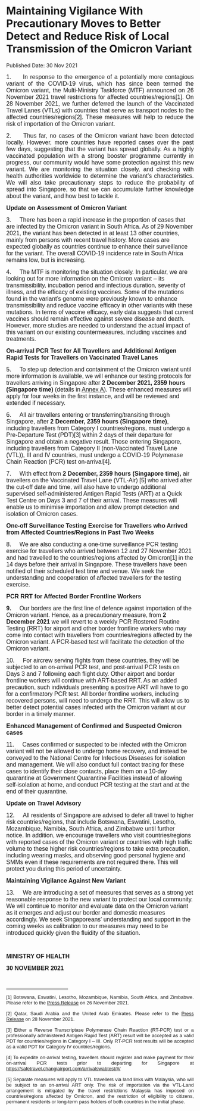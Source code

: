 <html>
    <meta http-equiv="Content-Type" content="text/html; charset=utf-8"/>
    <meta charset="utf-8"/>
    <title> Maintaining Vigilance With Precautionary Moves to Better Detect and Reduce Risk of Local Transmission of the Omicron Variant</title>
    <body><h1> Maintaining Vigilance With Precautionary Moves to Better Detect and Reduce Risk of Local Transmission of the Omicron Variant</h1>
    <p>Published Date: 30 Nov 2021</p> <p style="margin-left: 0in; text-align: justify;"><span style="font-family: Arial; font-size: 16px;">1.&nbsp; &nbsp; &nbsp;In response to the emergence of a potentially more contagious variant of the COVID-19 virus, which has since been termed the Omicron variant, the Multi-Ministry Taskforce (MTF) announced on 26 November 2021 travel restrictions for affected countries/regions[1].<span> On 28 November 2021, we further deferred the launch of the Vaccinated Travel Lanes (VTLs) with countries that serve as transport nodes to the affected countries/regions[2].&nbsp;</span><span><span>These measures will help to reduce the risk of importation of the Omicron variant.</span></span></span></p> <p style="margin-left: 0in; text-align: justify;"><span style="font-size: 16px; font-family: Arial;"><span>2.&nbsp; &nbsp; &nbsp;</span></span><span style="font-family: Arial; font-size: 16px; text-align: left;">Thus far, no cases of the Omicron variant have been detected locally. However, more countries have reported cases over the past few days, suggesting that the variant has spread globally. As a highly vaccinated population with a strong booster programme currently in progress, our community would have some protection against this new variant. We are monitoring the situation closely, and checking with health authorities worldwide to determine the variant’s characteristics. We will also take precautionary steps to reduce the probability of spread into Singapore, so that we can accumulate further knowledge about the variant, and how best to tackle it.</span></p><p style="text-align: justify;"><p><strong style="font-family: Arial; font-size: 16px;">Update on Assessment of Omicron Variant</strong><br></p><p><span style="font-size: 16px; font-family: Arial;"><span>3.&nbsp; &nbsp; &nbsp;</span></span><span style="font-family: Arial; font-size: 16px;">There has been a rapid increase in the proportion of cases that are infected by the Omicron variant in South Africa. As of 29 November 2021, the variant has been detected in at least 13 other countries, mainly from persons with recent travel history. More cases are expected globally as countries continue to enhance their surveillance for the variant. The overall COVID-19 incidence rate in South Africa remains low, but is increasing.</span></p></p><p style="text-align: justify;"><p><span style="font-size: 16px; font-family: Arial;"><span><span>4.&nbsp; &nbsp; &nbsp;</span></span></span><span style="font-family: Arial; font-size: 16px;">The MTF is monitoring the situation closely. In particular, we are looking out for more information on the Omicron variant – its transmissibility, incubation period and infectious duration, severity of illness, and the efficacy of existing vaccines. Some of the mutations found in the variant’s genome were previously known to enhance transmissibility and reduce vaccine efficacy in other variants with these mutations. In terms of vaccine efficacy, early data suggests that current vaccines should remain effective against severe disease and death. However, more studies are needed to understand the actual impact of this variant on our existing countermeasures, including vaccines and treatments.</span></p></p><p style="text-align: justify;"><p><strong style="font-family: Arial; font-size: 16px;">On-arrival PCR Test for All Travellers and Additional Antigen Rapid Tests for Travellers on Vaccinated Travel Lanes</strong><br></p><p><span style="font-size: 16px; font-family: Arial;">5.&nbsp; &nbsp; &nbsp;</span><span style="font-family: Arial; font-size: 16px;">To step up detection and containment of the Omicron variant until more information is available, we will enhance our testing protocols for travellers arriving in Singapore after </span><strong style="font-family: Arial; font-size: 16px;">2 December 2021, 2359 hours (Singapore time) </strong><span style="font-family: Arial; font-size: 16px;">(details in </span><u style="font-family: Arial; font-size: 16px;"><a href="/docs/librariesprovider5/default-document-library/mtf-30-nov-press-release-annex-a.pdf?sfvrsn=5240f8dc_0" title="Annex A">Annex A</a></u><span style="font-family: Arial; font-size: 16px;">). These enhanced measures will apply for four weeks in the first instance, and will be reviewed and extended if necessary.</span></p></p><p style="text-align: justify;"><p><span style="font-size: 16px; font-family: Arial;"><span><span><span style="text-decoration: none;">6.&nbsp; &nbsp; &nbsp;</span></span></span></span><span style="font-family: Arial; font-size: 16px;">All air travellers entering or transferring/transiting through Singapore, after <strong>2 December, 2359 hours (Singapore time)</strong>, including travellers from Category I countries/regions, must undergo a Pre-Departure Test (PDT)[3]</span><span style="font-family: Arial; font-size: 16px;">&nbsp;within 2 days of their departure for Singapore and obtain a negative result. Those entering Singapore, including travellers from Category II (non-Vaccinated Travel Lane (VTL)), III and IV countries, must undergo a COVID-19 Polymerase Chain Reaction (PCR) test on-arrival[4]</span><span style="font-family: Arial; font-size: 16px;">.</span></p></p><p style="text-align: justify;"><p><span style="font-size: 16px; font-family: Arial;">7.&nbsp; &nbsp; &nbsp;</span><span style="font-family: Arial; font-size: 16px;">With effect from <strong>2 December, 2359 hours (Singapore time), </strong>air travellers on the Vaccinated Travel Lane (VTL-Air) [5]</span><span style="font-family: Arial; font-size: 16px;">&nbsp;who arrived after the cut-off date and time, will also have to undergo additional supervised self-administered Antigen Rapid Tests (ART) at a Quick Test Centre on Days 3 and 7 of their arrival. These measures will enable us to minimise importation and allow prompt detection and isolation of Omicron cases.</span><br></p></p><p style="text-align: justify;"><p><strong style="font-family: Arial; font-size: 16px;">One-off Surveillance Testing Exercise for Travellers who Arrived from Affected Countries/Regions in Past Two Weeks</strong><br></p><p><span style="font-size: 16px; font-family: Arial;"><span><span>8.&nbsp; &nbsp; &nbsp;</span></span></span><span style="font-family: Arial; font-size: 16px;">We are also conducting a one-time surveillance PCR testing exercise for travellers who arrived between 12 and 27 November 2021 and had travelled to the countries/regions affected by Omicron[1]</span><span style="font-family: Arial; font-size: 16px;">&nbsp;in the 14 days before their arrival in Singapore. These travellers have been notified of their scheduled test time and venue. We seek the understanding and cooperation of affected travellers for the testing exercise.</span></p></p><p style="text-align: justify;"><p><strong style="font-family: Arial; font-size: 16px;">PCR RRT for Affected Border Frontline Workers</strong><br></p><p><span style="font-size: 16px; font-family: Arial;"><span><span><strong>9.&nbsp; &nbsp; &nbsp;</strong></span></span></span><span style="font-family: Arial; font-size: 16px;">Our borders are the first line of defence against importation of the Omicron variant. Hence, as a precautionary measure, from </span><strong style="font-family: Arial; font-size: 16px;">2 December 2021</strong><span style="font-family: Arial; font-size: 16px;"> we will revert to a weekly PCR Rostered Routine Testing (RRT) for airport and other border frontline workers who may come into contact with travellers from countries/regions affected by the Omicron variant. A PCR-based test will facilitate the detection of the Omicron variant.</span></p></p><p style="text-align: justify;"><p><span style="font-size: 16px; font-family: Arial;"><span><span><span style="text-decoration: none;">10.&nbsp; &nbsp; &nbsp;</span></span></span></span><span style="font-family: Arial; font-size: 16px;">For aircrew serving flights from these countries, they will be subjected to an on-arrival PCR test, and post-arrival PCR tests on Days 3 and 7 following each flight duty. Other airport and border frontline workers will continue with ART-based RRT. As an added precaution, such individuals presenting a positive ART will have to go for a confirmatory PCR test. All border frontline workers, including recovered persons, will need to undergo the RRT. This will allow us to better detect potential cases infected with the Omicron variant at our border in a timely manner.</span></p></p><p style="text-align: justify;"><p><strong style="font-family: Arial; font-size: 16px;">Enhanced Management of Confirmed and Suspected Omicron cases</strong><br></p><p><span style="font-size: 16px; font-family: Arial;"><span><span><span style="color: black;"><span style="text-decoration: none;">11.&nbsp; &nbsp; &nbsp;</span></span></span></span></span><span style="font-family: Arial; font-size: 16px;">Cases confirmed or suspected to be infected with the Omicron variant will not be allowed to undergo home recovery, and instead be conveyed to the National Centre for Infectious Diseases for isolation and management. We will also conduct full contact tracing for these cases to identify their close contacts, place them on a 10-day quarantine at Government Quarantine Facilities instead of allowing self-isolation at home, and conduct PCR testing at the start and at the end of their quarantine.</span></p></p><p style="text-align: justify;"><p><strong style="font-family: Arial; font-size: 16px;">Update on Travel Advisory</strong><br></p><p><span style="color: black; font-size: 16px; font-family: Arial;">12.&nbsp; &nbsp; &nbsp;</span><span style="font-family: Arial; font-size: 16px;">All residents of Singapore are advised to defer all travel to higher risk countries/regions, that include Botswana, Eswatini, Lesotho, Mozambique, Namibia, South Africa, and Zimbabwe until further notice. In addition, we encourage travellers who visit countries/regions with reported cases of the Omicron variant or countries with high traffic volume to these higher risk countries/regions to take extra precaution, including wearing masks, and observing good personal hygiene and SMMs even if these requirements are not required there. This will protect you during this period of uncertainty.</span></p></p><p style="text-align: justify;"><p><strong style="font-family: Arial; font-size: 16px;">Maintaining Vigilance Against New Variant</strong><br></p><p><span style="font-family: Arial; font-size: 16px;">13.&nbsp; &nbsp; &nbsp;We are introducing a set of measures that serves as a strong yet reasonable response to the new variant to protect our local community. We will continue to monitor and evaluate data on the Omicron variant as it emerges and adjust our border and domestic measures accordingly. We seek Singaporeans’ understanding and support in the coming weeks as calibration to our measures may need to be introduced quickly given the fluidity of the situation.</span><br></p></p> <p style="text-align: justify;">&nbsp;</p> <p style="text-align: justify;"><span style="font-size: 16px; font-family: Arial;"><strong>MINISTRY OF HEALTH </strong></span></p> <p style="margin-left: 0in; text-align: justify;"><span style="font-size: 16px; font-family: Arial;"><strong>30 NOVEMBER 2021</strong></span></p> <div style="text-align: justify;"><span style="font-size: 16px; font-family: Arial;"><br clear="all"> </span><hr align="left" size="1" width="33%"> <div id="ftn1"> <p><span style="font-size: 13px; font-family: Arial;">[1] Botswana, Eswatini, Lesotho, Mozambique, Namibia, South Africa, and Zimbabwe. Please refer to the <span><a href="https://www.moh.gov.sg/news-highlights/details/updates-on-border-measures-for-travellers-from-botswana-eswatini-lesotho-mozambique-namibia-south-africa-and-zimbabwe">Press Release</a></span> on 26 November 2021.</span></p> </div> <div id="ftn2"> <p style="text-align: justify;"><span style="font-family: Arial; font-size: 13px;">[2]&nbsp;Qatar, Saudi Arabia and the United Arab Emirates. Please refer to the <span><a href="https://www.moh.gov.sg/news-highlights/details/deferment-of-vaccinated-travel-lanes-with-qatar-saudi-arabia-and-the-united-arab-emirates">Press Release</a></span> on 28 November 2021.</span></p> </div> <div id="ftn3"> <p><span style="font-family: Arial; font-size: 13px;">[3]&nbsp;Either a Reverse Transcriptase Polymerase Chain Reaction (RT-PCR) test or a professionally administered Antigen Rapid Test (ART) result will be accepted as a valid PDT for countries/regions in Category I – III. Only RT-PCR test results will be accepted as a valid PDT for Category IV countries/regions.</span></p> </div> <div id="ftn4"> <p><span style="font-family: Arial; font-size: 13px;">[4]&nbsp;To expedite on-arrival testing, travellers should register and make payment for their on-arrival PCR tests prior to departing for Singapore at <span><a href="https://safetravel.changiairport.com/arrivalswabtest/#/">https://safetravel.changiairport.com/arrivalswabtest/#/</a></span></span></p> </div> <div id="ftn5"> <p style="text-align: justify;"><span style="font-size: 13px; font-family: Arial;">[5]&nbsp;Separate measures will apply to VTL travellers via land links with Malaysia, who will be subject to an on-arrival ART only. The risk of importation via the VTL-Land arrangement is mitigated by the travel restrictions Malaysia has imposed on countries/regions affected by Omicron, and the restriction of eligibility to citizens, permanent residents or long-term pass holders of both countries in the initial phase.</span></p> </div> </div></body>
</html>
